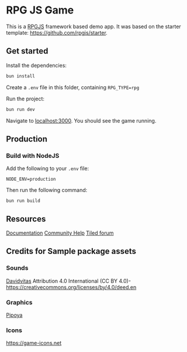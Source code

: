 # RPG JS Game

This is a [RPGJS](https://rpgjs.dev) framework based demo app. It was based on the starter template: https://github.com/rpgjs/starter.

## Get started

Install the dependencies:

```bash
bun install
```

Create a `.env` file in this folder, containing `RPG_TYPE=rpg`

Run the project:

```bash
bun run dev
```

Navigate to [localhost:3000](http://localhost:3000). You should see the game running.

## Production

### Build with NodeJS

Add the following to your `.env` file:

`NODE_ENV=production`

Then run the following command:

`bun run build`

## Resources

[Documentation](https://docs.rpgjs.dev)
[Community Help](https://community.rpgjs.dev)
[Tiled forum](https://discourse.mapeditor.org/latest)

## Credits for Sample package assets

### Sounds

[Davidvitas](https://www.davidvitas.com/portfolio/2016/5/12/rpg-music-pack)
Attribution 4.0 International (CC BY 4.0)- https://creativecommons.org/licenses/by/4.0/deed.en

### Graphics

[Pipoya](https://pipoya.itch.io)

### Icons

https://game-icons.net
